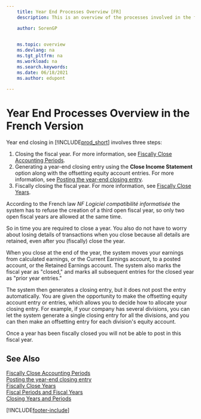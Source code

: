 ```yaml
---
    title: Year End Processes Overview [FR]
    description: This is an overview of the processes involved in the fiscal year end closing entry in Business Central.

    author: SorenGP

    
    ms.topic: overview
    ms.devlang: na
    ms.tgt_pltfrm: na
    ms.workload: na
    ms.search.keywords:
    ms.date: 06/18/2021
    ms.author: edupont

---
```

# Year End Processes Overview in the French Version

Year end closing in [!INCLUDE[prod_short](../../includes/prod_short.md)] involves three steps:  

1. Closing the fiscal year. For more information, see [Fiscally Close Accounting Periods](how-to-fiscally-close-accounting-periods.md).  
2. Generating a year-end closing entry using the **Close Income Statement** option along with the offsetting equity account entries. For more information, see [Posting the year-end closing entry](how-to-post-the-year-end-closing-entry.md).  
3. Fiscally closing the fiscal year. For more information, see [Fiscally Close Years](how-to-fiscally-close-years.md).  

According to the French law *NF Logiciel compatibilité informatisée* the system has to refuse the creation of a third open fiscal year, so only two open fiscal years are allowed at the same time.  

So in time you are required to close a year. You also do not have to worry about losing details of transactions when you close because all details are retained, even after you (fiscally) close the year.  

When you close at the end of the year, the system moves your earnings from calculated earnings, or the Current Earnings account, to a posted account, or the Retained Earnings account. The system also marks the fiscal year as "closed," and marks all subsequent entries for the closed year as "prior year entries."  

The system then generates a closing entry, but it does not post the entry automatically. You are given the opportunity to make the offsetting equity account entry or entries, which allows you to decide how to allocate your closing entry. For example, if your company has several divisions, you can let the system generate a single closing entry for all the divisions, and you can then make an offsetting entry for each division's equity account.  

Once a year has been fiscally closed you will not be able to post in this fiscal year.  

## See Also

[Fiscally Close Accounting Periods](how-to-fiscally-close-accounting-periods.md)  
[Posting the year-end closing entry](how-to-post-the-year-end-closing-entry.md)  
[Fiscally Close Years](how-to-fiscally-close-years.md)  
[Fiscal Periods and Fiscal Years](fiscal-periods-and-fiscal-years.md)  
[Closing Years and Periods](../../year-close-years-periods.md)  


[!INCLUDE[footer-include](../../includes/footer-banner.md)]